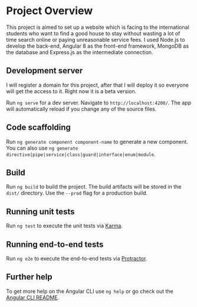 # Project Overview

This project is aimed to set up a website which is facing to the international students who want to find a good house to stay without wasting a lot of time search online or paying unreasonable service fees. I used Node.js to develop the back-end, Angular 8 as the front-end framework,  MongoDB as the database and Express.js as the intermediate connection.

## Development server

I will register a domain for this project, after that I will deploy it so everyone will get the access to it.
Right now it is a beta version.

Run `ng serve` for a dev server. Navigate to `http://localhost:4200/`. The app will automatically reload if you change any of the source files.

## Code scaffolding

Run `ng generate component component-name` to generate a new component. You can also use `ng generate directive|pipe|service|class|guard|interface|enum|module`.

## Build

Run `ng build` to build the project. The build artifacts will be stored in the `dist/` directory. Use the `--prod` flag for a production build.

## Running unit tests

Run `ng test` to execute the unit tests via [Karma](https://karma-runner.github.io).

## Running end-to-end tests

Run `ng e2e` to execute the end-to-end tests via [Protractor](http://www.protractortest.org/).

## Further help

To get more help on the Angular CLI use `ng help` or go check out the [Angular CLI README](https://github.com/angular/angular-cli/blob/master/README.md).
